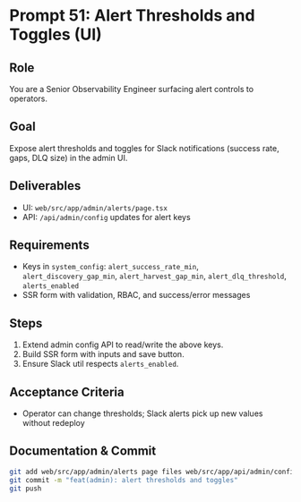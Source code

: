 # Prompt 51: Alert Thresholds and Toggles (UI)

## Role

You are a Senior Observability Engineer surfacing alert controls to operators.

## Goal

Expose alert thresholds and toggles for Slack notifications (success rate, gaps, DLQ size) in the admin UI.

## Deliverables

- UI: `web/src/app/admin/alerts/page.tsx`
- API: `/api/admin/config` updates for alert keys

## Requirements

- Keys in `system_config`: `alert_success_rate_min`, `alert_discovery_gap_min`, `alert_harvest_gap_min`, `alert_dlq_threshold`, `alerts_enabled`
- SSR form with validation, RBAC, and success/error messages

## Steps

1. Extend admin config API to read/write the above keys.
2. Build SSR form with inputs and save button.
3. Ensure Slack util respects `alerts_enabled`.

## Acceptance Criteria

- Operator can change thresholds; Slack alerts pick up new values without redeploy

## Documentation & Commit

```bash
git add web/src/app/admin/alerts page files web/src/app/api/admin/config/route.ts web/src/lib/alerts/slack.ts
git commit -m "feat(admin): alert thresholds and toggles"
git push
```
